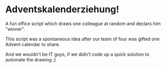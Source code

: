 Adventskalenderziehung!
=======================

A fun office script which draws one colleague at random and declars him "winner".

This script was a spontaneous idea after our team of four was gifted one Advent calendar to share.

And we wouldn't be IT guys, if we didn't code up a quick solution to automate the drawing ;)


